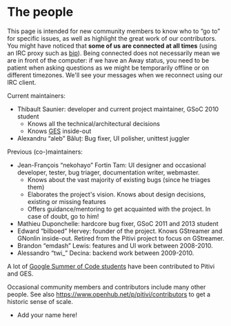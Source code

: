 # The people

This page is intended for new community members to know who to “go to”
for specific issues, as well as highlight the great work of our
contributors. You might have noticed that **some of us are connected at
all times** (using an IRC proxy such as
[bip](http://bip.milkypond.org)). Being connected does not necessarily
mean we are in front of the computer: if we have an Away status, you
need to be patient when asking questions as we might be temporarily
offline or on different timezones. We'll see your messages when we
reconnect using our IRC client.

Current maintainers:

-   Thibault Saunier: developer and
    current project maintainer, GSoC 2010 student
    -   Knows all the technical/architectural decisions
    -   Knows [GES](GES.md) inside-out
-   Alexandru “aleb” Băluț: Bug fixer, UI polisher, unittest juggler

Previous (co-)maintainers:

-   Jean-François “nekohayo” Fortin Tam: UI
    designer and occasional developer, tester, bug triager,
    documentation writer, webmaster.
    -   Knows about the vast majority of existing bugs (since he triages
        them)
    -   Elaborates the project's vision. Knows about design decisions,
        existing or missing features
    -   Offers guidance/mentoring to get acquainted with the project. In
        case of doubt, go to him!
-   Mathieu Duponchelle: hardcore bug
    fixer, GSoC 2011 and 2013 student
-   Edward “bilboed” Hervey: founder of the
    project. Knows GStreamer and GNonlin inside-out. Retired from the
    Pitivi project to focus on GStreamer.
-   Brandon “emdash” Lewis: features and UI work between 2008-2010.
-   Alessandro “twi\_” Decina: backend work between 2009-2010.

A lot of [Google Summer of Code students](Past_GSoCs.md) have
been contributed to Pitivi and GES.

Occasional community members and contributors include many other people.
See also <https://www.openhub.net/p/pitivi/contributors> to get a historic
sense of scale.

-   Add your name here!
